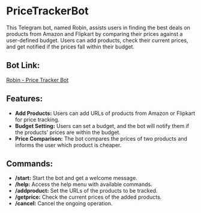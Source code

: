 # PriceTrackerBot
This Telegram bot, named Robin, assists users in finding the best deals on products from Amazon and Flipkart by comparing their prices against a user-defined budget. Users can add products, check their current prices, and get notified if the prices fall within their budget.

## Bot Link:
[Robin - Price Tracker Bot](https://t.me/RobinSamabot)

## Features:
- **Add Products:** Users can add URLs of products from Amazon or Flipkart for price tracking.
- **Budget Setting:** Users can set a budget, and the bot will notify them if the products' prices are within the budget.
- **Price Comparison:** The bot compares the prices of two products and informs the user which product is cheaper.

## Commands:
- **/start:** Start the bot and get a welcome message.
- **/help:** Access the help menu with available commands.
- **/addproduct:** Set the URLs of the products to be tracked.
- **/getprice:** Check the current prices of the added products.
- **/cancel:** Cancel the ongoing operation.

